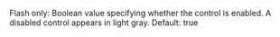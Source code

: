 Flash only: Boolean value specifying whether the
            control is enabled. A disabled control appears in light gray.
            Default: true